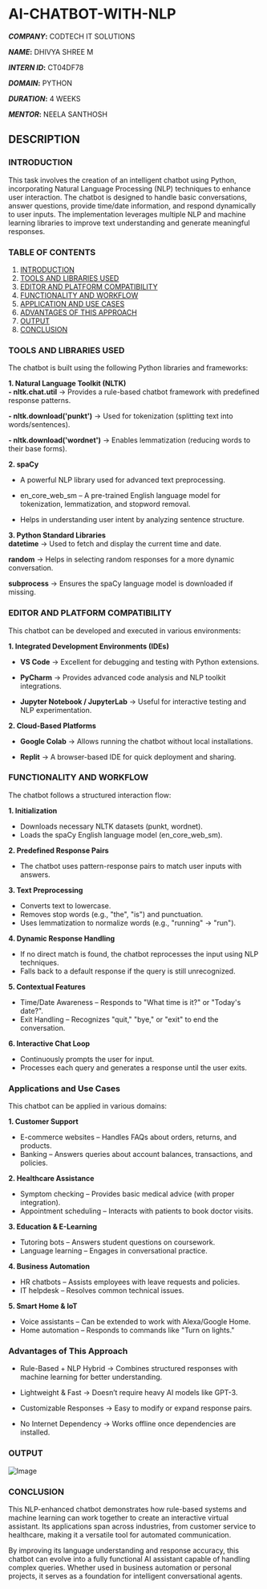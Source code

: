 # AI-CHATBOT-WITH-NLP

***COMPANY*:** CODTECH IT SOLUTIONS

***NAME*:** DHIVYA SHREE M

***INTERN ID*:** CT04DF78

***DOMAIN*:** PYTHON

***DURATION*:** 4 WEEKS

***MENTOR*:** NEELA SANTHOSH

## DESCRIPTION
### INTRODUCTION  
This task involves the creation of an intelligent chatbot using Python, incorporating Natural Language Processing (NLP) techniques to enhance user interaction. The chatbot is designed to handle basic conversations, answer questions, provide time/date information, and respond dynamically to user inputs. The implementation leverages multiple NLP and machine learning libraries to improve text understanding and generate meaningful responses.

### TABLE OF CONTENTS  
1. [INTRODUCTION](#introduction)
2. [TOOLS AND LIBRARIES USED](#tools-and-libraries-used)
3. [EDITOR AND PLATFORM COMPATIBILITY](#editor-and-platform-compatibility)
4. [FUNCTIONALITY AND WORKFLOW](#functionality-and-workflow)
5. [APPLICATION AND USE CASES](#applications-and-use-cases)
6. [ADVANTAGES OF THIS APPROACH](#advantages-of-this-approach)
7. [OUTPUT](#output)
8. [CONCLUSION](#conclusion)
   
### TOOLS AND LIBRARIES USED  
The chatbot is built using the following Python libraries and frameworks:

**1. Natural Language Toolkit (NLTK)**  
**- nltk.chat.util** → Provides a rule-based chatbot framework with predefined response patterns.

**- nltk.download('punkt')** → Used for tokenization (splitting text into words/sentences).

**- nltk.download('wordnet')** → Enables lemmatization (reducing words to their base forms).

**2. spaCy**  
- A powerful NLP library used for advanced text preprocessing.

- en_core_web_sm – A pre-trained English language model for tokenization, lemmatization, and stopword removal.

- Helps in understanding user intent by analyzing sentence structure.

**3. Python Standard Libraries**  
**datetime** → Used to fetch and display the current time and date.

**random** → Helps in selecting random responses for a more dynamic conversation.

**subprocess** → Ensures the spaCy language model is downloaded if missing.

### EDITOR AND PLATFORM COMPATIBILITY  
This chatbot can be developed and executed in various environments:

**1. Integrated Development Environments (IDEs)**  
- **VS Code** → Excellent for debugging and testing with Python extensions.

- **PyCharm** → Provides advanced code analysis and NLP toolkit integrations.

- **Jupyter Notebook / JupyterLab** → Useful for interactive testing and NLP experimentation.

**2. Cloud-Based Platforms**  
- **Google Colab** → Allows running the chatbot without local installations.

- **Replit** → A browser-based IDE for quick deployment and sharing.

### FUNCTIONALITY AND WORKFLOW  
The chatbot follows a structured interaction flow:

**1. Initialization**  
- Downloads necessary NLTK datasets (punkt, wordnet).
- Loads the spaCy English language model (en_core_web_sm).

**2. Predefined Response Pairs**  
- The chatbot uses pattern-response pairs to match user inputs with answers.

**3. Text Preprocessing**  
- Converts text to lowercase.
- Removes stop words (e.g., "the", "is") and punctuation.
- Uses lemmatization to normalize words (e.g., "running" → "run").

**4. Dynamic Response Handling**  
- If no direct match is found, the chatbot reprocesses the input using NLP techniques.
- Falls back to a default response if the query is still unrecognized.

**5. Contextual Features**  
- Time/Date Awareness – Responds to "What time is it?" or "Today's date?".
- Exit Handling – Recognizes "quit," "bye," or "exit" to end the conversation.

**6. Interactive Chat Loop**  
- Continuously prompts the user for input.
- Processes each query and generates a response until the user exits.

### Applications and Use Cases  
This chatbot can be applied in various domains:

**1. Customer Support**  
- E-commerce websites – Handles FAQs about orders, returns, and products.
- Banking – Answers queries about account balances, transactions, and policies.

**2. Healthcare Assistance**  
- Symptom checking – Provides basic medical advice (with proper integration).
- Appointment scheduling – Interacts with patients to book doctor visits.

**3. Education & E-Learning**  
- Tutoring bots – Answers student questions on coursework.
- Language learning – Engages in conversational practice.

**4. Business Automation**  
- HR chatbots – Assists employees with leave requests and policies.
- IT helpdesk – Resolves common technical issues.

**5. Smart Home & IoT**  
- Voice assistants – Can be extended to work with Alexa/Google Home.
- Home automation – Responds to commands like "Turn on lights."

### Advantages of This Approach  
- Rule-Based + NLP Hybrid → Combines structured responses with machine learning for better understanding.

- Lightweight & Fast → Doesn’t require heavy AI models like GPT-3.

- Customizable Responses → Easy to modify or expand response pairs.

- No Internet Dependency → Works offline once dependencies are installed.

### OUTPUT
![Image](https://github.com/user-attachments/assets/ca8b026d-bb5e-48b8-b872-9df87e651671)

### CONCLUSION
This NLP-enhanced chatbot demonstrates how rule-based systems and machine learning can work together to create an interactive virtual assistant. Its applications span across industries, from customer service to healthcare, making it a versatile tool for automated communication.

By improving its language understanding and response accuracy, this chatbot can evolve into a fully functional AI assistant capable of handling complex queries. Whether used in business automation or personal projects, it serves as a foundation for intelligent conversational agents.

